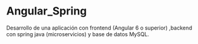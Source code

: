 # Angular_Spring
Desarrollo de una aplicación  con frontend (Angular 6 o superior) ,backend con spring java (microservicios) y base de datos MySQL.
